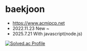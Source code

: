 # baekjoon
- https://www.acmipcp.net
- 2022.11.23 New ~
- 2025.7.21 With javascript(node.js)

[![Solved.ac Profile](http://mazassumnida.wtf/api/v2/generate_badge?boj=worl5604)](https://solved.ac/worl5604/)

